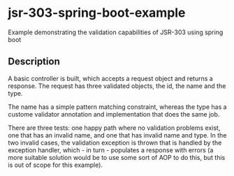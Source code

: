 # jsr-303-spring-boot-example
Example demonstrating the validation capabilities of JSR-303 using spring boot

## Description
A basic controller is built, which accepts a request object
and returns a response. The request has three validated objects,
the id, the name and the type.

The name has a simple pattern matching constraint, whereas the
type has a custome validator annotation and implementation that
does the same job.

There are three tests: one happy path where no validation problems
exist, one that has an invalid name, and one that has invalid name
and type. In the two invalid cases, the validation exception is thrown
that is handled by the exception handler, which - in turn - populates
a response with errors (a more suitable solution would be to use some
sort of AOP to do this, but this is out of scope for this example).